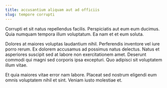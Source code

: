 ```yaml
---
title: accusantium aliquam aut ad officiis
slug: tempore corrupti
---
```


Corrupti et sit natus repellendus facilis. Perspiciatis aut eum eum ducimus. Quia numquam tempora illum voluptatum. Ea nam et et eum soluta.

Dolores at maiores voluptas laudantium nihil. Perferendis inventore vel iure porro rerum. Ex dolorem accusamus ad possimus natus delectus. Natus et asperiores suscipit sed at labore non exercitationem amet. Deserunt commodi qui magni sed corporis ipsa excepturi. Quo adipisci sit voluptatem illum vitae.

Et quia maiores vitae error nam labore. Placeat sed nostrum eligendi eum omnis voluptatem nihil et sint. Veniam iusto molestiae et.
